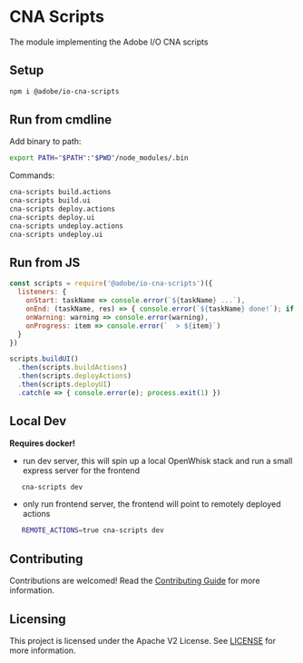 # CNA Scripts

The module implementing the Adobe I/O CNA scripts

## Setup

```bash
npm i @adobe/io-cna-scripts
```

## Run from cmdline

Add binary to path:

```bash
export PATH="$PATH":"$PWD"/node_modules/.bin
```

Commands:

```bash
cna-scripts build.actions
cna-scripts build.ui
cna-scripts deploy.actions
cna-scripts deploy.ui
cna-scripts undeploy.actions
cna-scripts undeploy.ui
```

## Run from JS

```js
const scripts = require('@adobe/io-cna-scripts')({
  listeners: {
    onStart: taskName => console.error(`${taskName} ...`),
    onEnd: (taskName, res) => { console.error(`${taskName} done!`); if (res) console.log(res) },
    onWarning: warning => console.error(warning),
    onProgress: item => console.error(`  > ${item}`)
  }
})

scripts.buildUI()
  .then(scripts.buildActions)
  .then(scripts.deployActions)
  .then(scripts.deployUI)
  .catch(e => { console.error(e); process.exit(1) })
```

## Local Dev

**Requires docker!**

- run dev server, this will spin up a local OpenWhisk stack and run a small
  express server for the frontend

```bash
   cna-scripts dev
```

- only run frontend server, the frontend will point to remotely deployed actions

```bash
   REMOTE_ACTIONS=true cna-scripts dev
```

## Contributing

Contributions are welcomed! Read the [Contributing Guide](./.github/CONTRIBUTING.md) for more information.

## Licensing

This project is licensed under the Apache V2 License. See [LICENSE](LICENSE) for more information.
